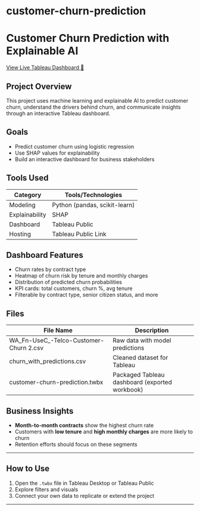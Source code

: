 # customer-churn-prediction

# Customer Churn Prediction with Explainable AI

[View Live Tableau Dashboard 🔗](https://public.tableau.com/views/customer-churn-prediction/CustomerChurnDashboard?:language=en-US&publish=yes&:sid=&:redirect=auth&:display_count=n&:origin=viz_share_link)

## Project Overview

This project uses machine learning and explainable AI to predict customer churn, understand the drivers behind churn, and communicate insights through an interactive Tableau dashboard.

## Goals

- Predict customer churn using logistic regression
- Use SHAP values for explainability
- Build an interactive dashboard for business stakeholders

## Tools Used

| Category      | Tools/Technologies                     |
|---------------|----------------------------------------|
| Modeling      | Python (pandas, scikit-learn)          |
| Explainability| SHAP                                   |
| Dashboard     | Tableau Public                         |
| Hosting       | Tableau Public Link                    |

## Dashboard Features

- Churn rates by contract type
- Heatmap of churn risk by tenure and monthly charges
- Distribution of predicted churn probabilities
- KPI cards: total customers, churn %, avg tenure
- Filterable by contract type, senior citizen status, and more

## Files

| File Name                 | Description                                      |
|---------------------------|--------------------------------------------------|
| WA_Fn-UseC_-Telco-Customer-Churn 2.csv| Raw data with model predictions                 |
| churn_with_predictions.csv   | Cleaned dataset for Tableau                      |
| customer-churn-prediction.twbx | Packaged Tableau dashboard (exported workbook)  |

## Business Insights

- **Month-to-month contracts** show the highest churn rate
- Customers with **low tenure** and **high monthly charges** are more likely to churn
- Retention efforts should focus on these segments

---

## How to Use

1. Open the `.twbx` file in Tableau Desktop or Tableau Public
2. Explore filters and visuals
3. Connect your own data to replicate or extend the project

---

